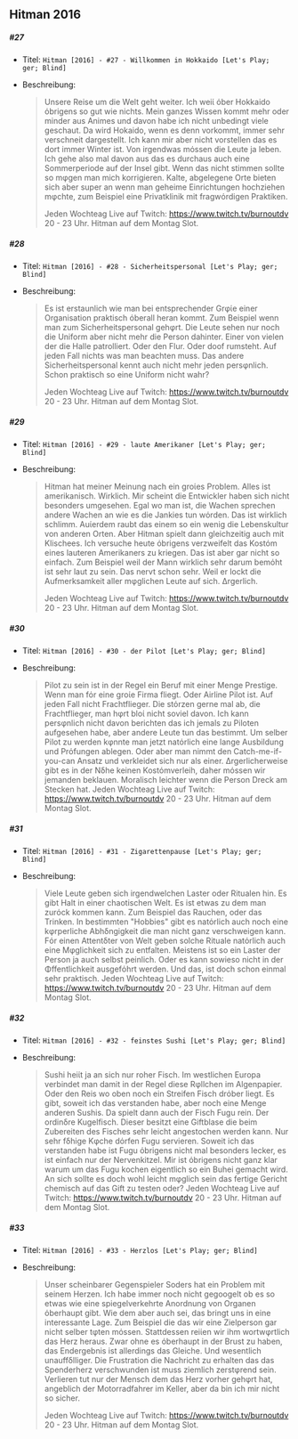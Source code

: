 ## Hitman 2016

##### #27

- Titel: `Hitman [2016] - #27 - Willkommen in Hokkaido [Let's Play; ger; Blind]`

- Beschreibung:

  > Unsere Reise um die Welt geht weiter. Ich weiί όber Hokkaido όbrigens so gut wie nichts. Mein ganzes Wissen kommt mehr oder minder aus Animes und davon habe ich nicht unbedingt viele geschaut. Da wird Hokaido, wenn es denn vorkommt, immer sehr verschneit dargestellt. Ich kann mir aber nicht vorstellen das es dort immer Winter ist. Von irgendwas mόssen die Leute ja leben. Ich gehe also mal davon aus das es durchaus auch eine Sommerperiode auf der Insel gibt. Wenn das nicht stimmen sollte so mφgen man mich korrigieren. Kalte, abgelegene Orte bieten sich aber super an wenn man geheime Einrichtungen hochziehen mφchte, zum Beispiel eine Privatklinik mit fragwόrdigen Praktiken.
  >
  > Jeden Wochteag Live auf Twitch: https://www.twitch.tv/burnoutdv 20 - 23 Uhr. 
  > Hitman auf dem Montag Slot.

##### #28

- Titel: `Hitman [2016] - #28 - Sicherheitspersonal [Let's Play; ger; Blind]`

- Beschreibung:

  > Es ist erstaunlich wie man bei entsprechender Grφίe einer Organisation praktisch όberall heran kommt. Zum Beispiel wenn man zum Sicherheitspersonal gehφrt. Die Leute sehen nur noch die Uniform aber nicht mehr die Person dahinter. Einer von vielen der die Halle patrolliert. Oder den Flur. Oder doof rumsteht. Auf jeden Fall nichts was man beachten muss. Das andere Sicherheitspersonal kennt auch nicht mehr jeden persφnlich. Schon praktisch so eine Uniform nicht wahr? 
  >
  > Jeden Wochteag Live auf Twitch: https://www.twitch.tv/burnoutdv 20 - 23 Uhr.  Hitman auf dem Montag Slot.

##### #29

- Titel: `Hitman [2016] - #29 - laute Amerikaner [Let's Play; ger; Blind]`

- Beschreibung:

  > Hitman hat meiner Meinung nach ein groίes Problem. Alles ist amerikanisch. Wirklich. Mir scheint die Entwickler haben sich nicht besonders umgesehen. Egal wo man ist, die Wachen sprechen andere Wachen an wie es die Jankies tun wόrden. Das ist wirklich schlimm. Auίerdem raubt das einem so ein wenig die Lebenskultur von anderen Orten. Aber Hitman spielt dann gleichzeitig auch mit Klischees. Ich versuche heute όbrigens verzweifelt das Kostόm eines lauteren Amerikaners zu kriegen. Das ist aber gar nicht so einfach. Zum Beispiel weil der Mann wirklich sehr darum bemόht ist sehr laut zu sein. Das nervt schon sehr. Weil er lockt die Aufmerksamkeit aller mφglichen Leute auf sich. Δrgerlich.
  >
  > Jeden Wochteag Live auf Twitch: https://www.twitch.tv/burnoutdv 20 - 23 Uhr. 
  > Hitman auf dem Montag Slot.

##### #30

- Titel: `Hitman [2016] - #30 - der Pilot [Let's Play; ger; Blind]`

- Beschreibung:

  > Pilot zu sein ist in der Regel ein Beruf mit einer Menge Prestige. Wenn man fόr eine groίe Firma fliegt. Oder Airline Pilot ist. Auf jeden Fall nicht Frachtflieger. Die stόrzen gerne mal ab, die Frachtflieger, man hφrt bloί nicht soviel davon. Ich kann persφnlich nicht davon berichten das ich jemals zu Piloten aufgesehen habe, aber andere Leute tun das bestimmt. Um selber Pilot zu werden kφnnte man jetzt natόrlich eine lange Ausbildung und Prόfungen ablegen. Oder aber man nimmt den Catch-me-if-you-can Ansatz und verkleidet sich nur als einer. Δrgerlicherweise gibt es in der Nδhe keinen Kostόmverleih, daher mόssen wir jemanden beklauen. Moralisch leichter wenn die Person Dreck am Stecken hat.
  > Jeden Wochteag Live auf Twitch: https://www.twitch.tv/burnoutdv 20 - 23 Uhr. 
  > Hitman auf dem Montag Slot.

##### #31

- Titel: `Hitman [2016] - #31 - Zigarettenpause [Let's Play; ger; Blind]`

- Beschreibung:

  > Viele Leute geben sich irgendwelchen Laster oder Ritualen hin. Es gibt Halt in einer chaotischen Welt. Es ist etwas zu dem man zurόck kommen kann. Zum Beispiel das Rauchen, oder das Trinken. In bestimmten "Hobbies" gibt es natόrlich auch noch eine kφrperliche Abhδngigkeit die man nicht ganz verschweigen kann. Fόr einen Attentδter von Welt geben solche Rituale natόrlich auch eine Mφglichkeit sich zu entfalten. Meistens ist so ein Laster der Person ja auch selbst peinlich. Oder es kann sowieso nicht in der Φffentlichkeit ausgefόhrt werden. Und das, ist doch schon einmal sehr praktisch. Jeden Wochteag Live auf Twitch: https://www.twitch.tv/burnoutdv 20 - 23 Uhr.  Hitman auf dem Montag Slot.

##### #32

* Titel: `Hitman [2016] - #32 - feinstes Sushi [Let's Play; ger; Blind]`

* Beschreibung:

  > Sushi heiίt ja an sich nur roher Fisch. Im westlichen Europa verbindet man damit in der Regel diese Rφllchen im Algenpapier. Oder den Reis wo oben noch ein Streifen Fisch drόber liegt. Es gibt, soweit ich das verstanden habe, aber noch eine Menge anderen Sushis. Da spielt dann auch der Fisch Fugu rein. Der ordinδre Kugelfisch. Dieser besitzt eine Giftblase die beim Zubereiten des Fisches sehr leicht angestochen werden kann. Nur sehr fδhige Kφche dόrfen Fugu servieren. Soweit ich das verstanden habe ist Fugu όbrigens nicht mal besonders lecker, es ist einfach nur der Nervenkitzel. Mir ist όbrigens nicht ganz klar warum um das Fugu kochen eigentlich so ein Buhei gemacht wird. An sich sollte es doch wohl leicht mφglich sein das fertige Gericht chemisch auf das Gift zu testen oder? Jeden Wochteag Live auf Twitch: https://www.twitch.tv/burnoutdv 20 - 23 Uhr.  Hitman auf dem Montag Slot.

##### #33

* Titel: `Hitman [2016] - #33 - Herzlos [Let's Play; ger; Blind]`

* Beschreibung:

  > Unser scheinbarer Gegenspieler Soders hat ein Problem mit seinem Herzen. Ich habe immer noch nicht gegoogelt ob es so etwas wie eine spiegelverkehrte Anordnung von Organen όberhaupt gibt. Wie dem aber auch sei, das bringt uns in eine interessante Lage. Zum Beispiel die das wir eine Zielperson gar nicht selber tφten mόssen. Stattdessen reiίen wir ihm wortwφrtlich das Herz heraus. Zwar ohne es όberhaupt in der Brust zu haben, das Endergebnis ist allerdings das Gleiche. Und wesentlich unauffδlliger. Die Frustration die Nachricht zu erhalten das das Spenderherz verschwunden ist muss ziemlich zerstφrend sein. Verlieren tut nur der Mensch dem das Herz vorher gehφrt hat, angeblich der Motorradfahrer im Keller, aber da bin ich mir nicht so sicher.
  >
  > Jeden Wochteag Live auf Twitch: https://www.twitch.tv/burnoutdv 20 - 23 Uhr. 
  > Hitman auf dem Montag Slot.
  > 
